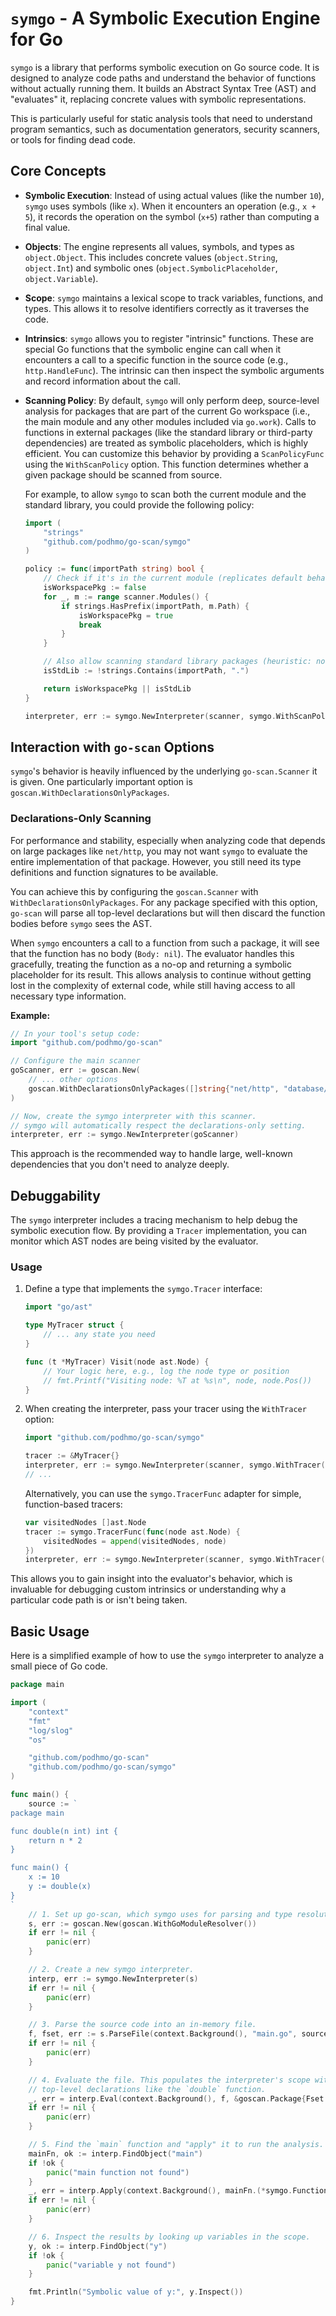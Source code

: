 # `symgo` - A Symbolic Execution Engine for Go

`symgo` is a library that performs symbolic execution on Go source code. It is designed to analyze code paths and understand the behavior of functions without actually running them. It builds an Abstract Syntax Tree (AST) and "evaluates" it, replacing concrete values with symbolic representations.

This is particularly useful for static analysis tools that need to understand program semantics, such as documentation generators, security scanners, or tools for finding dead code.

## Core Concepts

- **Symbolic Execution**: Instead of using actual values (like the number `10`), `symgo` uses symbols (like `x`). When it encounters an operation (e.g., `x + 5`), it records the operation on the symbol (`x+5`) rather than computing a final value.

- **Objects**: The engine represents all values, symbols, and types as `object.Object`. This includes concrete values (`object.String`, `object.Int`) and symbolic ones (`object.SymbolicPlaceholder`, `object.Variable`).

- **Scope**: `symgo` maintains a lexical scope to track variables, functions, and types. This allows it to resolve identifiers correctly as it traverses the code.

- **Intrinsics**: `symgo` allows you to register "intrinsic" functions. These are special Go functions that the symbolic engine can call when it encounters a call to a specific function in the source code (e.g., `http.HandleFunc`). The intrinsic can then inspect the symbolic arguments and record information about the call.

- **Scanning Policy**: By default, `symgo` will only perform deep, source-level analysis for packages that are part of the current Go workspace (i.e., the main module and any other modules included via `go.work`). Calls to functions in external packages (like the standard library or third-party dependencies) are treated as symbolic placeholders, which is highly efficient. You can customize this behavior by providing a `ScanPolicyFunc` using the `WithScanPolicy` option. This function determines whether a given package should be scanned from source.

  For example, to allow `symgo` to scan both the current module and the standard library, you could provide the following policy:

  ```go
  import (
      "strings"
      "github.com/podhmo/go-scan/symgo"
  )

  policy := func(importPath string) bool {
      // Check if it's in the current module (replicates default behavior).
      isWorkspacePkg := false
      for _, m := range scanner.Modules() {
          if strings.HasPrefix(importPath, m.Path) {
              isWorkspacePkg = true
              break
          }
      }

      // Also allow scanning standard library packages (heuristic: no dots in path).
      isStdLib := !strings.Contains(importPath, ".")

      return isWorkspacePkg || isStdLib
  }

  interpreter, err := symgo.NewInterpreter(scanner, symgo.WithScanPolicy(policy))
  ```

## Interaction with `go-scan` Options

`symgo`'s behavior is heavily influenced by the underlying `go-scan.Scanner` it is given. One particularly important option is `goscan.WithDeclarationsOnlyPackages`.

### Declarations-Only Scanning

For performance and stability, especially when analyzing code that depends on large packages like `net/http`, you may not want `symgo` to evaluate the entire implementation of that package. However, you still need its type definitions and function signatures to be available.

You can achieve this by configuring the `goscan.Scanner` with `WithDeclarationsOnlyPackages`. For any package specified with this option, `go-scan` will parse all top-level declarations but will then discard the function bodies before `symgo` sees the AST.

When `symgo` encounters a call to a function from such a package, it will see that the function has no body (`Body: nil`). The evaluator handles this gracefully, treating the function as a no-op and returning a symbolic placeholder for its result. This allows analysis to continue without getting lost in the complexity of external code, while still having access to all necessary type information.

**Example:**

```go
// In your tool's setup code:
import "github.com/podhmo/go-scan"

// Configure the main scanner
goScanner, err := goscan.New(
    // ... other options
    goscan.WithDeclarationsOnlyPackages([]string{"net/http", "database/sql"}),
)

// Now, create the symgo interpreter with this scanner.
// symgo will automatically respect the declarations-only setting.
interpreter, err := symgo.NewInterpreter(goScanner)
```

This approach is the recommended way to handle large, well-known dependencies that you don't need to analyze deeply.

## Debuggability

The `symgo` interpreter includes a tracing mechanism to help debug the symbolic execution flow. By providing a `Tracer` implementation, you can monitor which AST nodes are being visited by the evaluator.

### Usage

1.  Define a type that implements the `symgo.Tracer` interface:

    ```go
    import "go/ast"

    type MyTracer struct {
        // ... any state you need
    }

    func (t *MyTracer) Visit(node ast.Node) {
        // Your logic here, e.g., log the node type or position
        // fmt.Printf("Visiting node: %T at %s\n", node, node.Pos())
    }
    ```

2.  When creating the interpreter, pass your tracer using the `WithTracer` option:

    ```go
    import "github.com/podhmo/go-scan/symgo"

    tracer := &MyTracer{}
    interpreter, err := symgo.NewInterpreter(scanner, symgo.WithTracer(tracer))
    // ...
    ```

    Alternatively, you can use the `symgo.TracerFunc` adapter for simple, function-based tracers:

    ```go
    var visitedNodes []ast.Node
    tracer := symgo.TracerFunc(func(node ast.Node) {
        visitedNodes = append(visitedNodes, node)
    })
    interpreter, err := symgo.NewInterpreter(scanner, symgo.WithTracer(tracer))
    ```

This allows you to gain insight into the evaluator's behavior, which is invaluable for debugging custom intrinsics or understanding why a particular code path is or isn't being taken.

## Basic Usage

Here is a simplified example of how to use the `symgo` interpreter to analyze a small piece of Go code.

```go
package main

import (
	"context"
	"fmt"
	"log/slog"
	"os"

	"github.com/podhmo/go-scan"
	"github.com/podhmo/go-scan/symgo"
)

func main() {
	source := `
package main

func double(n int) int {
	return n * 2
}

func main() {
	x := 10
	y := double(x)
}
`
	// 1. Set up go-scan, which symgo uses for parsing and type resolution.
	s, err := goscan.New(goscan.WithGoModuleResolver())
	if err != nil {
		panic(err)
	}

	// 2. Create a new symgo interpreter.
	interp, err := symgo.NewInterpreter(s)
	if err != nil {
		panic(err)
	}

	// 3. Parse the source code into an in-memory file.
	f, fset, err := s.ParseFile(context.Background(), "main.go", source)
	if err != nil {
		panic(err)
	}

	// 4. Evaluate the file. This populates the interpreter's scope with
	// top-level declarations like the `double` function.
	_, err = interp.Eval(context.Background(), f, &goscan.Package{Fset: fset, AstFiles: map[string]*ast.File{"main.go": f}})
	if err != nil {
		panic(err)
	}

	// 5. Find the `main` function and "apply" it to run the analysis.
	mainFn, ok := interp.FindObject("main")
	if !ok {
		panic("main function not found")
	}
	_, err = interp.Apply(context.Background(), mainFn.(*symgo.Function), nil, nil)
	if err != nil {
		panic(err)
	}

	// 6. Inspect the results by looking up variables in the scope.
	y, ok := interp.FindObject("y")
	if !ok {
		panic("variable y not found")
	}

	fmt.Println("Symbolic value of y:", y.Inspect())
}
```
